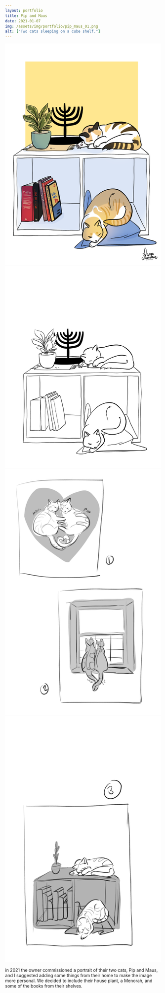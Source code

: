 ```yaml
---
layout: portfolio
title: Pip and Maus
date: 2021-01-07
img: /assets/img/portfolio/pip_maus_01.png
alt: ["Two cats sleeping on a cube shelf."]
---
```


<a href="/assets/img/portfolio/pip_maus_01.png"><img src="/assets/img/portfolio/pip_maus_01.png" alt="Two cats sleeping on a cube shelf."></a>
<a href="/assets/img/portfolio/pip_maus_02.png"><img class="thumb" src="/assets/img/portfolio/pip_maus_02.png" alt="Lineart of the finished piece."></a>
<a href="/assets/img/portfolio/pip_maus_03.jpg"><img class="thumb" src="/assets/img/portfolio/pip_maus_03.jpg" alt="Initial sketches."></a>
<a href="/assets/img/portfolio/pip_maus_04.png"><img class="thumb" src="/assets/img/portfolio/pip_maus_04.png" alt="Final sketch."></a>

in 2021 the owner commissioned a portrait of their two cats, Pip and Maus, and I suggested adding some things from their home to make the image more personal. We decided to include their house plant, a Menorah, and some of the books from their shelves.
